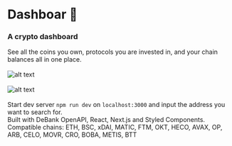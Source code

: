 # Dashboar 🐗

### A crypto dashboard

See all the coins you own, protocols you are invested in, and your chain balances all in one place. <br/><br/>
![alt text](https://github.com/web3wolf/dashboar/blob/main/public/readme/front.png)<br/><br/>
![alt text](https://github.com/web3wolf/dashboar/blob/main/public/readme/back.png)<br/><br/>
Start dev server `npm run dev` on `localhost:3000` and input the address you want to search for. <br/>
Built with DeBank OpenAPI, React, Next.js and Styled Components. <br/>
Compatible chains: ETH, BSC, xDAI, MATIC, FTM, OKT, HECO, AVAX, OP, ARB, CELO, MOVR, CRO, BOBA, METIS, BTT
